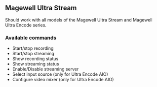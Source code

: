 ## Magewell Ultra Stream

Should work with all models of the Magewell Ultra Stream and Magewell Ultra Encode series.

### Available commands

- Start/stop recording
- Start/stop streaming
- Show recording status
- Show streaming status
- Enable/Disable streaming server
- Select input source (only for Ultra Encode AIO)
- Configure video mixer (only for Ultra Encode AIO)
